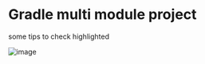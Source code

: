 # Gradle multi module project 
some tips to check highlighted

![image](https://github.com/sp496a/architectural-decission-records/assets/36936659/0bd2765d-5ce3-4415-9ffd-98319d43dbeb)
